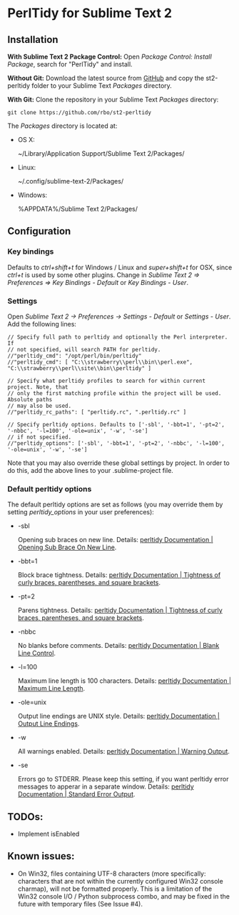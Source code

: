 # PerlTidy for Sublime Text 2

## Installation

**With Sublime Text 2 Package Control:** Open *Package Control: Install Package*, search for "PerlTidy" and install.

**Without Git:** Download the latest source from [GitHub](https://github.com/rbo/st2-perltidy/downloads) and copy the st2-perltidy folder to your Sublime Text *Packages* directory.

**With Git:** Clone the repository in your Sublime Text *Packages* directory:

    git clone https://github.com/rbo/st2-perltidy

The *Packages* directory is located at:

* OS X:

    ~/Library/Application Support/Sublime Text 2/Packages/

* Linux:

    ~/.config/sublime-text-2/Packages/

* Windows:

    %APPDATA%/Sublime Text 2/Packages/

## Configuration

### Key bindings

Defaults to *ctrl+shift+t* for Windows / Linux and *super+shift+t* for OSX, since *ctrl+t* is used by some other plugins. Change in *Sublime Text 2 => Preferences => Key Bindings - Default* or *Key Bindings - User*.

### Settings

Open *Sublime Text 2 -> Preferences -> Settings - Default* or *Settings - User*. Add the following lines:

    // Specify full path to perltidy and optionally the Perl interpreter. If
    // not specified, will search PATH for perltidy.
    //"perltidy_cmd": "/opt/perl/bin/perltidy"
    //"perltidy_cmd": [ "C:\\strawberry\\perl\\bin\\perl.exe", "C:\\strawberry\\perl\\site\\bin\\perltidy" ]

    // Specify what perltidy profiles to search for within current project. Note, that
    // only the first matching profile within the project will be used. Absolute paths
    // may also be used.
    //"perltidy_rc_paths": [ "perltidy.rc", ".perltidy.rc" ]

    // Specify perltidy options. Defaults to ['-sbl', '-bbt=1', '-pt=2', '-nbbc', '-l=100', '-ole=unix', '-w', '-se']
    // if not specified.
    //"perltidy_options": ['-sbl', '-bbt=1', '-pt=2', '-nbbc', '-l=100', '-ole=unix', '-w', '-se']

Note that you may also override these global settings by project. In order to do this, add the above lines to your .sublime-project file.

### Default perltidy options

The default perltidy options are set as follows (you may override them by setting *perltidy_options* in your user preferences):

* -sbl

  Opening sub braces on new line. Details: [perltidy Documentation | Opening Sub Brace On New Line](http://perltidy.sourceforge.net/perltidy.html#sbl_opening_sub_brace_on_new_line).

* -bbt=1

   Block brace tightness. Details: [perltidy Documentation | Tightness of curly braces, parentheses, and square brackets](http://perltidy.sourceforge.net/perltidy.html#tightness_of_curly_braces_parentheses_and_square_brackets).

* -pt=2

  Parens tightness. Details: [perltidy Documentation | Tightness of curly braces, parentheses, and square brackets](http://perltidy.sourceforge.net/perltidy.html#tightness_of_curly_braces_parentheses_and_square_brackets).

* -nbbc

  No blanks before comments. Details: [perltidy Documentation | Blank Line Control](http://perltidy.sourceforge.net/perltidy.html#blank_line_control).

* -l=100

  Maximum line length is 100 characters. Details: [perltidy Documentation | Maximum Line Length](http://perltidy.sourceforge.net/perltidy.html#l_n_maximum_line_length_n).

* -ole=unix

  Output line endings are UNIX style. Details: [perltidy Documentation | Output Line Endings](http://perltidy.sourceforge.net/perltidy.html#ole_s_output_line_ending_s).

* -w

  All warnings enabled. Details: [perltidy Documentation | Warning Output](http://perltidy.sourceforge.net/perltidy.html#w_warning_output).

* -se

  Errors go to STDERR. Please keep this setting, if you want perltidy error messages to apperar in a separate window. Details: [perltidy Documentation | Standard Error Output](http://perltidy.sourceforge.net/perltidy.html#se_standard_error_output).

## TODOs:

* Implement isEnabled

## Known issues:

* On Win32, files containing UTF-8 characters (more specifically: characters that are not within the currently configured Win32 console charmap), will not be formatted properly. This is a limitation of the Win32 console I/O / Python subprocess combo, and may be fixed in the future with temporary files (See Issue #4).
